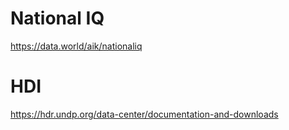 # National IQ  
https://data.world/aik/nationaliq
# HDI
https://hdr.undp.org/data-center/documentation-and-downloads